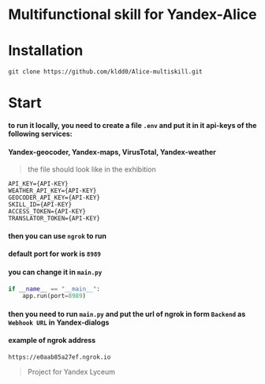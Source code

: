 # Multifunctional skill for Yandex-Alice

# Installation
```
git clone https://github.com/kldd0/Alice-multiskill.git
```
# Start
#### to run it locally, you need to create a file ```.env``` and put it in it api-keys of the following services:
#### Yandex-geocoder, Yandex-maps, VirusTotal, Yandex-weather
> the file should look like in the exhibition
```
API_KEY={API-KEY}
WEATHER_API_KEY={API-KEY}
GEOCODER_API_KEY={API-KEY}
SKILL_ID={API-KEY}
ACCESS_TOKEN={API-KEY}
TRANSLATOR_TOKEN={API-KEY}
```
#### then you can use ```ngrok``` to run
#### default port for work is ```8989```
#### you can change it in ```main.py```
```python
if __name__ == "__main__":
    app.run(port=8989)
```
#### then you need to run `main.py` and put the url of ngrok in form `Backend` as `Webhook URL` in Yandex-dialogs
#### example of ngrok address
```
https://e0aab85a27ef.ngrok.io
```




> Project for Yandex Lyceum
